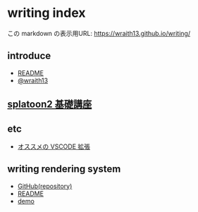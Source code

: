 # writing index

<!--[NOWRITING]-->
<link rel="canonical" href="https://wraith13.github.io/writing/" />
この markdown の表示用URL: <a rel="canonical" href="https://wraith13.github.io/writing/">https://wraith13.github.io/writing/</a>
<!--[/NOWRITING]-->

<!--[WRTING-CONFING]
{
    "title": "writing index",
    "theme": ["@theme/default.css"],
    "withIndex": true
}
-->
<!--[REMARK-CONFIG]
{
    "ratio": "16:9"
}
-->
<!--[NOREVEAL/]<span style="font-size:0.7em;">[markdown](?markdown) | [remark](?remark) | [reveal](?reveal) | [edit](https://github.com/wraith13/writing/edit/master/index.md?)</span>-->
<!--[REVEAL/]<span style="display:block;margin-left:auto;margin-right:auto;font-size:0.6em;width:450px;text-align:center;white-space:pre;">[markdown](?markdown) | [remark](?remark) | [reveal](?reveal) | [edit](https://github.com/wraith13/writing/edit/master/index.md)</span>-->

## introduce

- [README](README.md)
- [@wraith13](wraith13.md)

<!--[/NOWRITING]-->

## [splatoon2 基礎講座](splatoon2/index.md)

## etc

- [オススメの VSCODE 拡張](etc/recommend.vscode.extension.md)

## writing rendering system

- [GitHub(repository)](https://github.com/wraith13/writing)
- [README](https://wraith13.github.io/writing/?@README.md)
- [demo](https://wraith13.github.io/writing/?@demo/index.md)

<!--[WRITING/]
### instant

- [new markdown/slide](./?edit&text:)

### extra

表示したい markdown の URL を入力してください。

<input id="url-input" style="width:30vw;font-size:1em;line-height:1em;padding:0.2em;"> <button onclick="location.href='?'+encodeURIComponent(document.getElementById('url-input').value);" style="font-size:1em;line-height:1em;padding:0.2em;">開く</button>
-->
